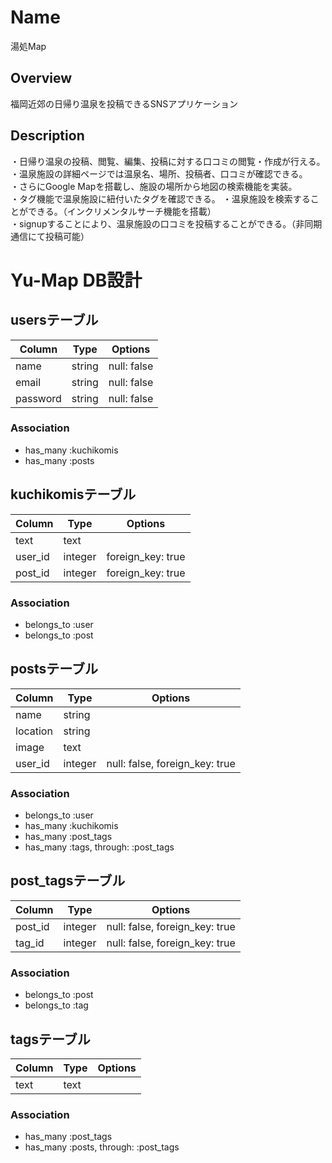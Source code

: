
# Name

湯処Map

## Overview

福岡近郊の日帰り温泉を投稿できるSNSアプリケーション

## Description

・日帰り温泉の投稿、閲覧、編集、投稿に対する口コミの閲覧・作成が行える。<br>
・温泉施設の詳細ページでは温泉名、場所、投稿者、口コミが確認できる。<br>
・さらにGoogle Mapを搭載し、施設の場所から地図の検索機能を実装。<br>
・タグ機能で温泉施設に紐付いたタグを確認できる。
・温泉施設を検索することができる。（インクリメンタルサーチ機能を搭載）<br>
・signupすることにより、温泉施設の口コミを投稿することができる。（非同期通信にて投稿可能）<br>

# Yu-Map DB設計
## usersテーブル
|Column|Type|Options|
|------|----|-------|
|name|string|null: false|
|email|string|null: false|
|password|string|null: false|
### Association
- has_many :kuchikomis
- has_many :posts

## kuchikomisテーブル
|Column|Type|Options|
|------|----|-------|
|text|text||
|user_id|integer|foreign_key: true|
|post_id|integer|foreign_key: true|
### Association
- belongs_to :user
- belongs_to :post

## postsテーブル
|Column|Type|Options|
|------|----|-------|
|name|string||
|location|string||
|image|text||
|user_id|integer|null: false, foreign_key: true|
### Association
- belongs_to :user
- has_many :kuchikomis
- has_many :post_tags
- has_many  :tags,  through:  :post_tags

## post_tagsテーブル
|Column|Type|Options|
|------|----|-------|
|post_id|integer|null: false, foreign_key: true|
|tag_id|integer|null: false, foreign_key: true|
### Association
- belongs_to :post
- belongs_to :tag

## tagsテーブル
|Column|Type|Options|
|------|----|-------|
|text|text||
### Association
- has_many :post_tags
- has_many  :posts,  through:  :post_tags
